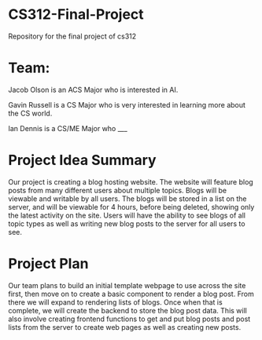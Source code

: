 # CS312-Final-Project
Repository for the final project of cs312

# Team:

Jacob Olson is an ACS Major who is interested in AI.

Gavin Russell is a CS Major who is very interested in learning more about the CS world. 

Ian Dennis is a CS/ME Major who ___

# Project Idea Summary
Our project is creating a blog hosting website. The website will feature blog posts from many different users about multiple topics. Blogs will be viewable and writable by all users. The blogs will be stored in a list on the server, and will be viewable for 4 hours, before being deleted, showing only the latest activity on the site. Users will have the ability to see blogs of all topic types as well as writing new blog posts to the server for all users to see.

# Project Plan
Our team plans to build an initial template webpage to use across the site first, then move on to create a basic component to render a blog post. From there we will expand to rendering lists of blogs. Once when that is complete, we will create the backend to store the blog post data. This will also involve creating frontend functions to get and put blog posts and post lists from the server to create web pages as well as creating new posts.
